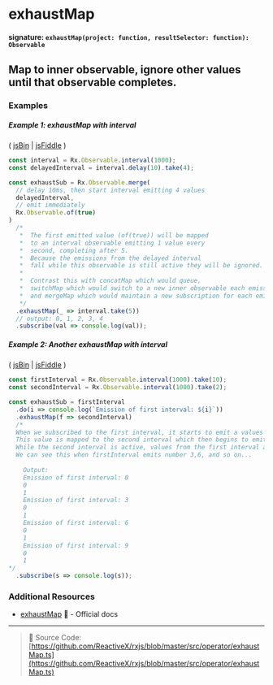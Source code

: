 # exhaustMap

#### signature: `exhaustMap(project: function, resultSelector: function): Observable`

## Map to inner observable, ignore other values until that observable completes.

### Examples

##### Example 1: exhaustMap with interval

( [jsBin](http://jsbin.com/woposeqobo/1/edit?js,console) |
[jsFiddle](https://jsfiddle.net/btroncone/9ovzapp9/) )

```js
const interval = Rx.Observable.interval(1000);
const delayedInterval = interval.delay(10).take(4);

const exhaustSub = Rx.Observable.merge(
  // delay 10ms, then start interval emitting 4 values
  delayedInterval,
  // emit immediately
  Rx.Observable.of(true)
)
  /*
   *  The first emitted value (of(true)) will be mapped 
   *  to an interval observable emitting 1 value every 
   *  second, completing after 5.
   *  Because the emissions from the delayed interval 
   *  fall while this observable is still active they will be ignored.
   *
   *  Contrast this with concatMap which would queue, 
   *  switchMap which would switch to a new inner observable each emission,
   *  and mergeMap which would maintain a new subscription for each emitted value.
   */
  .exhaustMap(_ => interval.take(5))
  // output: 0, 1, 2, 3, 4
  .subscribe(val => console.log(val));
```

##### Example 2: Another exhaustMap with interval

( [jsBin](http://jsbin.com/fizuduzuti/1/edit?js,console) |
[jsFiddle](https://jsfiddle.net/btroncone/5ck8yg5k/3/) )

```js
const firstInterval = Rx.Observable.interval(1000).take(10);
const secondInterval = Rx.Observable.interval(1000).take(2);

const exhaustSub = firstInterval
  .do(i => console.log(`Emission of first interval: ${i}`))
  .exhaustMap(f => secondInterval)
  /*
  When we subscribed to the first interval, it starts to emit a values (startinng 0).
  This value is mapped to the second interval which then begins to emit (starting 0).  
  While the second interval is active, values from the first interval are ignored.
  We can see this when firstInterval emits number 3,6, and so on...
  
    Output:
    Emission of first interval: 0
    0
    1
    Emission of first interval: 3
    0
    1
    Emission of first interval: 6
    0
    1
    Emission of first interval: 9
    0
    1
*/
  .subscribe(s => console.log(s));
```

### Additional Resources

* [exhaustMap](http://reactivex.io/rxjs/class/es6/Observable.js~Observable.html#instance-method-exhaustMap)
  :newspaper: - Official docs

---

> :file_folder: Source Code:
> [https://github.com/ReactiveX/rxjs/blob/master/src/operator/exhaustMap.ts](https://github.com/ReactiveX/rxjs/blob/master/src/operator/exhaustMap.ts)
